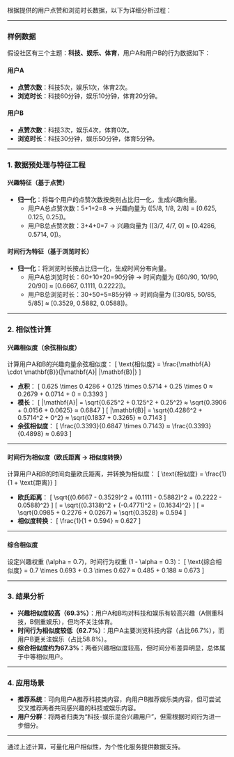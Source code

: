 根据提供的用户点赞和浏览时长数据，以下为详细分析过程：

---

### **样例数据**
假设社区有三个主题：**科技、娱乐、体育**，用户A和用户B的行为数据如下：

#### **用户A**
- **点赞次数**：科技5次，娱乐1次，体育2次。
- **浏览时长**：科技60分钟，娱乐10分钟，体育20分钟。

#### **用户B**
- **点赞次数**：科技3次，娱乐4次，体育0次。
- **浏览时长**：科技30分钟，娱乐50分钟，体育5分钟。

---

### **1. 数据预处理与特征工程**
#### **兴趣特征（基于点赞）**
- **归一化**：将每个用户的点赞次数按类别占比归一化，生成兴趣向量。
  - 用户A总点赞次数：5+1+2=8 → 兴趣向量为 \([5/8, 1/8, 2/8] = [0.625, 0.125, 0.25]\)。
  - 用户B总点赞次数：3+4+0=7 → 兴趣向量为 \([3/7, 4/7, 0] ≈ [0.4286, 0.5714, 0]\)。

#### **时间行为特征（基于浏览时长）**
- **归一化**：将浏览时长按占比归一化，生成时间分布向量。
  - 用户A总浏览时长：60+10+20=90分钟 → 时间向量为 \([60/90, 10/90, 20/90] ≈ [0.6667, 0.1111, 0.2222]\)。
  - 用户B总浏览时长：30+50+5=85分钟 → 时间向量为 \([30/85, 50/85, 5/85] ≈ [0.3529, 0.5882, 0.0588]\)。

---

### **2. 相似性计算**
#### **兴趣相似度（余弦相似度）**
计算用户A和B的兴趣向量余弦相似度：
\[
\text{相似度} = \frac{\mathbf{A} \cdot \mathbf{B}}{\|\mathbf{A}\| \|\mathbf{B}\|}
\]
- **点积**：
  \[
  0.625 \times 0.4286 + 0.125 \times 0.5714 + 0.25 \times 0 ≈ 0.2679 + 0.0714 + 0 = 0.3393
  \]
- **模长**：
  \[
  \|\mathbf{A}\| = \sqrt{0.625^2 + 0.125^2 + 0.25^2} ≈ \sqrt{0.3906 + 0.0156 + 0.0625} ≈ 0.6847
  \]
  \[
  \|\mathbf{B}\| = \sqrt{0.4286^2 + 0.5714^2 + 0^2} ≈ \sqrt{0.1837 + 0.3265} ≈ 0.7143
  \]
- **余弦相似度**：
  \[
  \frac{0.3393}{0.6847 \times 0.7143} ≈ \frac{0.3393}{0.4898} ≈ 0.693
  \]

---

#### **时间行为相似度（欧氏距离 → 相似度转换）**
计算用户A和B的时间向量欧氏距离，并转换为相似度：
\[
\text{相似度} = \frac{1}{1 + \text{距离}}
\]
- **欧氏距离**：
  \[
  \sqrt{(0.6667 - 0.3529)^2 + (0.1111 - 0.5882)^2 + (0.2222 - 0.0588)^2}
  \]
  \[
  = \sqrt{(0.3138)^2 + (-0.4771)^2 + (0.1634)^2}
  \]
  \[
  = \sqrt{0.0985 + 0.2276 + 0.0267} ≈ \sqrt{0.3528} ≈ 0.594
  \]
- **相似度转换**：
  \[
  \frac{1}{1 + 0.594} ≈ 0.627
  \]

---

#### **综合相似度**
设定兴趣权重 \(\alpha = 0.7\)，时间行为权重 \(1 - \alpha = 0.3\)：
\[
\text{综合相似度} = 0.7 \times 0.693 + 0.3 \times 0.627 ≈ 0.485 + 0.188 ≈ 0.673
\]

---

### **3. 结果分析**
- **兴趣相似度较高（69.3%）**：用户A和B均对科技和娱乐有较高兴趣（A侧重科技，B侧重娱乐），但均不关注体育。
- **时间行为相似度较低（62.7%）**：用户A主要浏览科技内容（占比66.7%），而用户B更关注娱乐（占比58.8%）。
- **综合相似度约为67.3%**：两者兴趣相似度较高，但时间分布差异明显，总体属于中等相似用户。

---

### **4. 应用场景**
- **推荐系统**：可向用户A推荐科技类内容，向用户B推荐娱乐类内容，但可尝试交叉推荐两者共同感兴趣的科技或娱乐内容。
- **用户分群**：将两者归类为“科技-娱乐混合兴趣用户”，但需根据时间行为进一步细分。

---

通过上述计算，可量化用户相似性，为个性化服务提供数据支持。